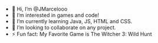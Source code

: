 - 👋 Hi, I’m @JMarcelooo
- 👀 I’m interested in games and code!
- 🌱 I’m currently learning Java,  JS, HTML and CSS.
- 💞️ I’m looking to collaborate on any project.
- ⚡ Fun fact: My Favorite Game is The Witcher 3: Wild Hunt

<!---
JMarcelooo/JMarcelooo is a ✨ special ✨ repository because its `README.md` (this file) appears on your GitHub profile.
You can click the Preview link to take a look at your changes.
--->
